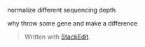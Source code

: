 normalize different sequencing depth

why throw some gene and make a difference


> Written with [StackEdit](https://stackedit.io/).
<!--stackedit_data:
eyJoaXN0b3J5IjpbLTQyNDA0MzcwMSwtNzAwMjY0OTgzLDczMD
k5ODExNl19
-->